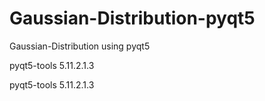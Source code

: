 # Gaussian-Distribution-pyqt5

Gaussian-Distribution using pyqt5

pyqt5-tools 5.11.2.1.3

pyqt5-tools 5.11.2.1.3
